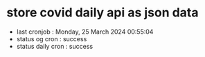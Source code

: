 # store covid daily api as json data

- last cronjob : Monday, 25 March 2024 00:55:04
- status og cron : success
- status daily cron : success
      
      